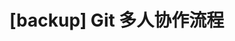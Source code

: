 <!-- title: [backup] Git 多人协作流程-->
<!-- author: <David Jones qowera@qq.com>-->
<!-- date: 2015-04-29 01:09:27-->
<!-- category: 多人开发-->
<!-- tag: git,多人协助开发-->

# [backup] Git 多人协作流程

